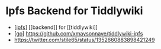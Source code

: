 # Ipfs Backend for Tiddlywiki

- [[ipfs]] [[backend]] for [[tiddlywiki]]
- [[go]] https://github.com/xmaysonnave/tiddlywiki-ipfs
- https://twitter.com/stile65/status/1352660883898421249


[//begin]: # "Autogenerated link references for markdown compatibility"
[ipfs]: ipfs "Ipfs"
[go]: go "Go"
[//end]: # "Autogenerated link references"